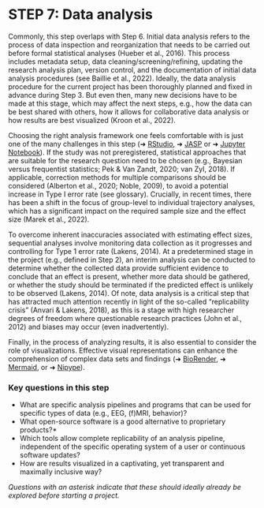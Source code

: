 # STEP 7: Data analysis

Commonly, this step overlaps with Step 6. Initial data analysis refers to the process of data inspection and reorganization that needs to be carried out before formal statistical analyses (Hueber et al., 2016). This process includes metadata setup, data cleaning/screening/refining, updating the research analysis plan, version control, and the documentation of initial data analysis procedures (see Baillie et al., 2022). Ideally, the data analysis procedure for the current project has been thoroughly planned and fixed in advance during Step 3. But even then, many new decisions have to be made at this stage, which may affect the next steps, e.g., how the data can be best shared with others, how it allows for collaborative data analysis or how results are best visualized (Kroon et al., 2022). 

Choosing the right analysis framework one feels comfortable with is just one of the many challenges in this step (➜ [RStudio](https://posit.co/), ➜ [JASP](https://jasp-stats.org/) or ➜ [Jupyter Notebook](https://jupyter.org/)). If the study was not preregistered, statistical approaches that are suitable for the research question need to be chosen (e.g., Bayesian versus frequentist statistics; Pek & Van Zandt, 2020; van Zyl, 2018). If applicable, correction methods for multiple comparisons should be considered (Alberton et al., 2020; Noble, 2009), to avoid a potential increase in Type I error rate (see glossary). Crucially, in recent times, there has been a shift in the focus of group-level to individual trajectory analyses, which has a significant impact on the required sample size and the effect size (Marek et al., 2022). 

To overcome inherent inaccuracies associated with estimating effect sizes, sequential analyses involve monitoring data collection as it progresses and controlling for Type 1 error rate (Lakens, 2014). At a predetermined stage in the project (e.g., defined in Step 2), an interim analysis can be conducted to determine whether the collected data provide sufficient evidence to conclude that an effect is present, whether more data should be gathered, or whether the study should be terminated if the predicted effect is unlikely to be observed (Lakens, 2014). Of note, data analysis is a critical step that has attracted much attention recently in light of the so-called “replicability crisis” (Anvari & Lakens, 2018), as this is a stage with high researcher degrees of freedom where questionable research practices (John et al., 2012) and biases may occur (even inadvertently). 

Finally, in the process of analyzing results, it is also essential to consider the role of visualizations. Effective visual representations can enhance the comprehension of complex data sets and findings (➜ [BioRender](https://www.biorender.com/), ➜ [Mermaid](https://mermaid.js.org/), or ➜ [Nipype](https://nipype.readthedocs.io/en/latest/)). 

### Key questions in this step
- What are specific analysis pipelines and programs that can be used for specific types of data (e.g., EEG, (f)MRI, behavior)?
- What open-source software is a good alternative to proprietary products?*
- Which tools allow complete replicability of an analysis pipeline, independent of the specific operating system of a user or continuous software updates?
- How are results visualized in a captivating, yet transparent and maximally inclusive way?

_Questions with an asterisk indicate that these should ideally already be explored before starting a project._
